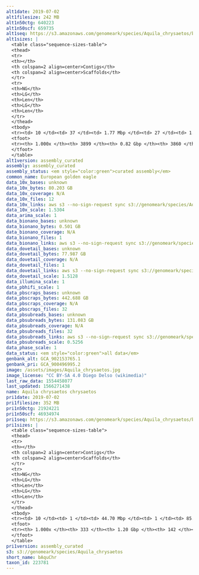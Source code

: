 ```yaml
---
alt1date: 2019-07-02
alt1filesize: 242 MB
alt1n50ctg: 640223
alt1n50scf: 659735
alt1seq: https://s3.amazonaws.com/genomeark/species/Aquila_chrysaetos/bAquChr1/assembly_curated/bAquChr1.alt.cur.20190702.fasta.gz
alt1sizes: |
  <table class="sequence-sizes-table">
  <thead>
  <tr>
  <th></th>
  <th colspan=2 align=center>Contigs</th>
  <th colspan=2 align=center>Scaffolds</th>
  </tr>
  <tr>
  <th>NG</th>
  <th>LG</th>
  <th>Len</th>
  <th>LG</th>
  <th>Len</th>
  </tr>
  </thead>
  <tbody>
  <tr><td> 10 </td><td> 37 </td><td> 1.77 Mbp </td><td> 27 </td><td> 1.89 Mbp </td></tr>  <tr><td> 20 </td><td> 90 </td><td> 1.35 Mbp </td><td> 76 </td><td> 1.45 Mbp </td></tr>  <tr><td> 30 </td><td> 160 </td><td> 1.04 Mbp </td><td> 143 </td><td> 1.08 Mbp </td></tr>  <tr><td> 40 </td><td> 251 </td><td> 0.81 Mbp </td><td> 231 </td><td> 0.84 Mbp </td></tr>  <tr style="background-color:#cccccc;"><td> 50 </td><td> 363 </td><td> 0.64 Mbp </td><td> 340 </td><td> 0.66 Mbp </td></tr>  <tr><td> 60 </td><td> 511 </td><td> 0.49 Mbp </td><td> 485 </td><td> 0.49 Mbp </td></tr>  <tr><td> 70 </td><td> 708 </td><td> 0.36 Mbp </td><td> 679 </td><td> 0.36 Mbp </td></tr>  <tr><td> 80 </td><td> 997 </td><td> 0.22 Mbp </td><td> 965 </td><td> 0.22 Mbp </td></tr>  <tr><td> 90 </td><td> 1615 </td><td> 76.63 Kbp </td><td> 1577 </td><td> 76.83 Kbp </td></tr>  <tr><td> 100 </td><td> 3898 </td><td> 974  bp </td><td> 3859 </td><td> 974  bp </td></tr>  </tbody>
  <tfoot>
  <tr><th> 1.000x </th><th> 3899 </th><th> 0.82 Gbp </th><th> 3860 </th><th> 0.82 Gbp </th></tr>
  </tfoot>
  </table>
alt1version: assembly_curated
assembly: assembly_curated
assembly_status: <em style="color:green">curated assembly</em>
common_name: European golden eagle
data_10x_bases: unknown
data_10x_bytes: 80.203 GB
data_10x_coverage: N/A
data_10x_files: 12
data_10x_links: aws s3 --no-sign-request sync s3://genomeark/species/Aquila_chrysaetos/bAquChr1/genomic_data/10x/ .<br>
data_10x_scale: 1.5304
data_arima_scale: 1
data_bionano_bases: unknown
data_bionano_bytes: 0.501 GB
data_bionano_coverage: N/A
data_bionano_files: 1
data_bionano_links: aws s3 --no-sign-request sync s3://genomeark/species/Aquila_chrysaetos/bAquChr1/genomic_data/bionano/ .<br>
data_dovetail_bases: unknown
data_dovetail_bytes: 77.987 GB
data_dovetail_coverage: N/A
data_dovetail_files: 1
data_dovetail_links: aws s3 --no-sign-request sync s3://genomeark/species/Aquila_chrysaetos/bAquChr1/genomic_data/dovetail/ .<br>
data_dovetail_scale: 1.5128
data_illumina_scale: 1
data_pbhifi_scale: 1
data_pbscraps_bases: unknown
data_pbscraps_bytes: 442.688 GB
data_pbscraps_coverage: N/A
data_pbscraps_files: 32
data_pbsubreads_bases: unknown
data_pbsubreads_bytes: 131.083 GB
data_pbsubreads_coverage: N/A
data_pbsubreads_files: 32
data_pbsubreads_links: aws s3 --no-sign-request sync s3://genomeark/species/Aquila_chrysaetos/bAquChr1/genomic_data/pacbio/ . --exclude "*scraps.bam* --exclude "*ccs.bam*"<br>
data_pbsubreads_scale: 0.5256
data_phase_scale: 1
data_status: <em style="color:green">all data</em>
genbank_alt: GCA_902153765.1
genbank_pri: GCA_900496995.2
image: /assets/images/Aquila_chrysaetos.jpg
image_license: "CC BY-SA 4.0 Diego Delso (wikimedia)"
last_raw_data: 1554458077
last_updated: 1566271438
name: Aquila chrysaetos chrysaetos
pri1date: 2019-07-02
pri1filesize: 352 MB
pri1n50ctg: 21924221
pri1n50scf: 46934974
pri1seq: https://s3.amazonaws.com/genomeark/species/Aquila_chrysaetos/bAquChr1/assembly_curated/bAquChr1.pri.cur.20190702.fasta.gz
pri1sizes: |
  <table class="sequence-sizes-table">
  <thead>
  <tr>
  <th></th>
  <th colspan=2 align=center>Contigs</th>
  <th colspan=2 align=center>Scaffolds</th>
  </tr>
  <tr>
  <th>NG</th>
  <th>LG</th>
  <th>Len</th>
  <th>LG</th>
  <th>Len</th>
  </tr>
  </thead>
  <tbody>
  <tr><td> 10 </td><td> 1 </td><td> 44.70 Mbp </td><td> 1 </td><td> 85.46 Mbp </td></tr>  <tr><td> 20 </td><td> 4 </td><td> 39.34 Mbp </td><td> 2 </td><td> 83.00 Mbp </td></tr>  <tr><td> 30 </td><td> 8 </td><td> 28.56 Mbp </td><td> 4 </td><td> 77.27 Mbp </td></tr>  <tr><td> 40 </td><td> 12 </td><td> 25.77 Mbp </td><td> 5 </td><td> 76.62 Mbp </td></tr>  <tr style="background-color:#cccccc;"><td> 50 </td><td> 18 </td><td style="background-color:#88ff88;"> 21.92 Mbp </td><td> 8 </td><td style="background-color:#88ff88;"> 46.93 Mbp </td></tr>  <tr><td> 60 </td><td> 23 </td><td> 19.66 Mbp </td><td> 10 </td><td> 43.95 Mbp </td></tr>  <tr><td> 70 </td><td> 30 </td><td> 14.80 Mbp </td><td> 13 </td><td> 41.79 Mbp </td></tr>  <tr><td> 80 </td><td> 40 </td><td> 10.43 Mbp </td><td> 17 </td><td> 29.70 Mbp </td></tr>  <tr><td> 90 </td><td> 54 </td><td> 6.76 Mbp </td><td> 21 </td><td> 24.76 Mbp </td></tr>  <tr><td> 100 </td><td> 332 </td><td> 60  bp </td><td> 141 </td><td> 60  bp </td></tr>  </tbody>
  <tfoot>
  <tr><th> 1.000x </th><th> 333 </th><th> 1.20 Gbp </th><th> 142 </th><th> 1.20 Gbp </th></tr>
  </tfoot>
  </table>
pri1version: assembly_curated
s3: s3://genomeark/species/Aquila_chrysaetos
short_name: bAquChr
taxon_id: 223781
---
```

